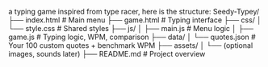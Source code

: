 a typing game inspired from type racer, here is the structure:
Seedy-Typey/
├── index.html              # Main menu
├── game.html               # Typing interface
├── css/
│   └── style.css           # Shared styles
├── js/
│   ├── main.js             # Menu logic
│   ├── game.js             # Typing logic, WPM, comparison
├── data/
│   └── quotes.json         # Your 100 custom quotes + benchmark WPM
├── assets/
│   └── (optional images, sounds later)
├── README.md               # Project overview
